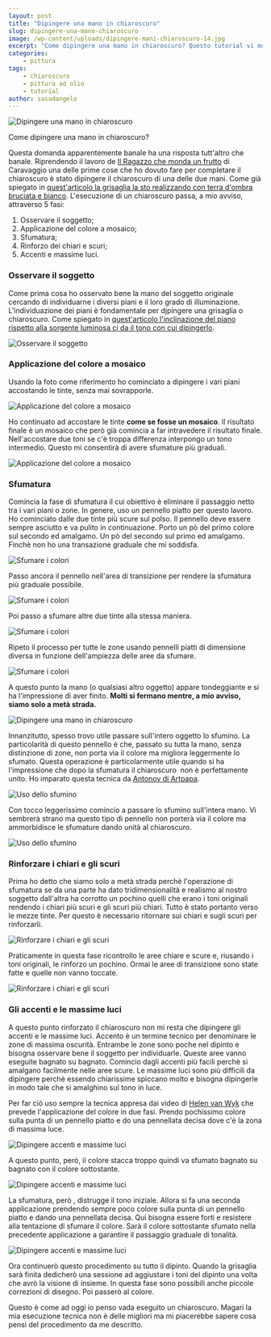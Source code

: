 ```yaml
---
layout: post
title: "Dipingere una mano in chiaroscuro"
slug: dipingere-una-mano-chiaroscuro
image: /wp-content/uploads/dipingere-mani-chiaroscuro-14.jpg
excerpt: "Come dipingere una mano in chiaroscuro? Questo tutorial vi mostra passo dopo masso come dipingere una mano in chiaroscuro usando i colori ad olio."
categories:
    - pittura
tags:
    - chiaroscuro
    - pittura ad olio
    - tutorial
author: sasadangelo
---
```


![Dipingere una mano in chiaroscuro](/wp-content/uploads/dipingere-mani-chiaroscuro-14.jpg "Dipingere una mano in chiaroscuro")

Come dipingere una mano in chiaroscuro?

Questa domanda apparentemente banale ha una risposta tutt'altro che banale. Riprendendo il lavoro de [Il Ragazzo che monda un frutto](https://it.wikipedia.org/wiki/Ragazzo_che_monda_un_frutto) di Caravaggio una delle prime cose che ho dovuto fare per completare il chiaroscuro è stato dipingere il chiaroscuro di una delle due mani. Come già spiegato in [quest'articolo la grisaglia la sto realizzando con terra d'ombra bruciata e bianco](/tecniche-di-pittura-ad-olio-patata/). L'esecuzione di un chiaroscuro passa, a mio avviso, attraverso 5 fasi:

1. Osservare il soggetto;
2. Applicazione del colore a mosaico;
3. Sfumatura;
4. Rinforzo dei chiari e scuri;
5. Accenti e massime luci.

### Osservare il soggetto

Come prima cosa ho osservato bene la mano del soggetto originale cercando di individuarne i diversi piani e il loro grado di illuminazione. L'individuazione dei piani è fondamentale per djpingere una grisaglia o chiaroscuro. Come spiegato in [quest'articolo l'inclinazione del piano rispetto alla sorgente luminosa ci da il tono con cui dipingerlo](/percezione-volume/).

![Osservare il soggetto](/wp-content/uploads/dipingere-mani-chiaroscuro-0.jpg "Osservare il soggetto")

### Applicazione del colore a mosaico

Usando la foto come riferimento ho cominciato a dipingere i vari piani accostando le tinte, senza mai sovrapporle.

![Applicazione del colore a mosaico](/wp-content/uploads/dipingere-mani-chiaroscuro-1.jpg "Applicazione del colore a mosaico")

Ho continuato ad accostare le tinte **come se fosse un mosaico**. Il risultato finale è un mosaico che però già comincia a far intravedere il risultato finale. Nell'accostare due toni se c'è troppa differenza interpongo un tono intermedio. Questo mi consentirà di avere sfumature più graduali.

![Applicazione del colore a mosaico](/wp-content/uploads/dipingere-mani-chiaroscuro-2.jpg "Applicazione del colore a mosaico")

### Sfumatura

Comincia la fase di sfumatura il cui obiettivo è eliminare il passaggio netto tra i vari piani o zone. In genere, uso un pennello piatto per questo lavoro. Ho cominciato dalle due tinte più scure sul polso. Il pennello deve essere sempre asciutto e va pulito in continuazione. Porto un pò del primo colore sul secondo ed amalgamo. Un pò del secondo sul primo ed amalgamo. Finchè non ho una transazione graduale che mi soddisfa.

![Sfumare i colori](/wp-content/uploads/dipingere-mani-chiaroscuro-3.jpg "Sfumare i colori")

Passo ancora il pennello nell'area di transizione per rendere la sfumatura più graduale possibile.

![Sfumare i colori](/wp-content/uploads/dipingere-mani-chiaroscuro-4.jpg "Sfumare i colori")

Poi passo a sfumare altre due tinte alla stessa maniera.

![Sfumare i colori](/wp-content/uploads/dipingere-mani-chiaroscuro-5.jpg "Sfumare i colori")

Ripeto il processo per tutte le zone usando pennelli piatti di dimensione diversa in funzione dell'ampiezza delle aree da sfumare.

![Sfumare i colori](/wp-content/uploads/dipingere-mani-chiaroscuro-6.jpg "Sfumare i colori")

A questo punto la mano (o qualsiasi altro oggetto) appare tondeggiante e si ha l'impressione di aver finito. **Molti si fermano mentre, a mio avviso, siamo solo a metà strada.**

![Dipingere una mano in chiaroscuro](/wp-content/uploads/dipingere-mani-chiaroscuro-7.jpg "Dipingere una mano in chiaroscuro")

Innanzitutto, spesso trovo utile passare sull'intero oggetto lo sfumino. La particolarità di questo pennello è che, passato su tutta la mano, senza distinzione di zone, non porta via il colore ma migliora leggermente lo sfumato. Questa operazione è particolarmente utile quando si ha l'impressione che dopo la sfumatura il chiaroscuro  non è perfettamente unito. Ho imparato questa tecnica da [Antonov di Artpapa](https://www.artpapa.com/).

![Uso dello sfumino](/wp-content/uploads/dipingere-mani-chiaroscuro-8.jpg "Uso dello sfumino")

Con tocco leggerissimo comincio a passare lo sfumino sull'intera mano. Vi sembrerà strano ma questo tipo di pennello non porterà via il colore ma ammorbidisce le sfumature dando unità al chiaroscuro.

![Uso dello sfumino](/wp-content/uploads/dipingere-mani-chiaroscuro-9.jpg "Uso dello sfumino")

### Rinforzare i chiari e gli scuri

Prima ho detto che siamo solo a metà strada perchè l'operazione di sfumatura se da una parte ha dato tridimensionalità e realismo al nostro soggetto dall'altra ha corrotto un pochino quelli che erano i toni originali rendendo i chiari più scuri e gli scuri più chiari. Tutto è stato portanto verso le mezze tinte. Per questo è necessario ritornare sui chiari e sugli scuri per rinforzarli.

![Rinforzare i chiari e gli scuri](/wp-content/uploads/dipingere-mani-chiaroscuro-10.jpg "Rinforzare i chiari e gli scuri")

Praticamente in questa fase ricontrollo le aree chiare e scure e, riusando i toni originali, le rinforzo un pochino. Ormai le aree di transizione sono state fatte e quelle non vanno toccate.

![Rinforzare i chiari e gli scuri](/wp-content/uploads/dipingere-mani-chiaroscuro-11.jpg "Rinforzare i chiari e gli scuri")

### Gli accenti e le massime luci

A questo punto rinforzato il chiaroscuro non mi resta che dipingere gli accenti e le massime luci. Accento è un termine tecnico per denominare le zone di massima oscurità. Entrambe le zone sono poche nel dipinto e bisogna osservare bene il soggetto per individuarle. Queste aree vanno eseguite bagnato su bagnato. Comincio dagli accenti più facili perchè si amalgano facilmente nelle aree scure. Le massime luci sono più difficili da dipingere perchè essendo chiarissime spiccano molto e bisogna dipingerle in modo tale che si amalghino sul tono in luce.

Per far ciò uso sempre la tecnica appresa dai video di [Helen van Wyk](/helen-van-wyk/) che prevede l'applicazione del colore in due fasi. Prendo pochissimo colore sulla punta di un pennello piatto e do una pennellata decisa dove c'è la zona di massima luce.

![Dipingere accenti e massime luci](/wp-content/uploads/dipingere-mani-chiaroscuro-12.jpg "Dipingere accenti e massime luci")

A questo punto, però, il colore stacca troppo quindi va sfumato bagnato su bagnato con il colore sottostante.

![Dipingere accenti e massime luci](/wp-content/uploads/dipingere-mani-chiaroscuro-13.jpg "Dipingere accenti e massime luci")

La sfumatura, però , distrugge il tono iniziale. Allora si fa una seconda applicazione prendendo sempre poco colore sulla punta di un pennello piatto e dando una pennellata decisa. Qui bisogna essere forti e resistere alla tentazione di sfumare il colore. Sarà il colore sottostante sfumato nella precedente applicazione a garantire il passaggio graduale di tonalità.

![Dipingere accenti e massime luci](/wp-content/uploads/dipingere-mani-chiaroscuro-14.jpg "Dipingere accenti e massime luci")

Ora continuerò questo procedimento su tutto il dipinto. Quando la grisaglia sarà finita dedicherò una sessione ad aggiustare i toni del dipinto una volta che avrò la visione di insieme. In questa fase sono possibili anche piccole correzioni di disegno. Poi passerò al colore.

Questo è come ad oggi io penso vada eseguito un chiaroscuro. Magari la mia esecuzione tecnica non è delle migliori ma mi piacerebbe sapere cosa pensi del procedimento da me descritto.
